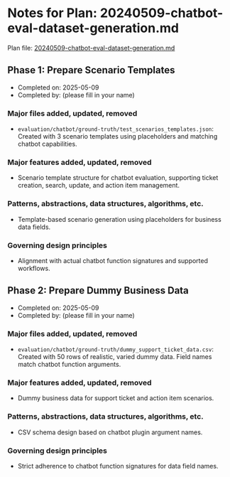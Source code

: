 # Notes for Plan: 20240509-chatbot-eval-dataset-generation.md

Plan file: [20240509-chatbot-eval-dataset-generation.md](../plans/20240509-chatbot-eval-dataset-generation.md)

## Phase 1: Prepare Scenario Templates
- Completed on: 2025-05-09  
- Completed by: (please fill in your name)

### Major files added, updated, removed
- `evaluation/chatbot/ground-truth/test_scenarios_templates.json`: Created with 3 scenario templates using placeholders and matching chatbot capabilities.

### Major features added, updated, removed
- Scenario template structure for chatbot evaluation, supporting ticket creation, search, update, and action item management.

### Patterns, abstractions, data structures, algorithms, etc.
- Template-based scenario generation using placeholders for business data fields.

### Governing design principles
- Alignment with actual chatbot function signatures and supported workflows.

## Phase 2: Prepare Dummy Business Data
- Completed on: 2025-05-09  
- Completed by: (please fill in your name)

### Major files added, updated, removed
- `evaluation/chatbot/ground-truth/dummy_support_ticket_data.csv`: Created with 50 rows of realistic, varied dummy data. Field names match chatbot function arguments.

### Major features added, updated, removed
- Dummy business data for support ticket and action item scenarios.

### Patterns, abstractions, data structures, algorithms, etc.
- CSV schema design based on chatbot plugin argument names.

### Governing design principles
- Strict adherence to chatbot function signatures for data field names.
